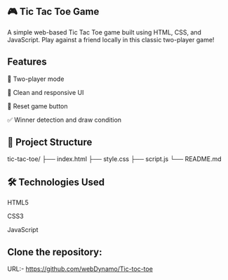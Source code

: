 ## 🎮 Tic Tac Toe Game
A simple web-based Tic Tac Toe game built using HTML, CSS, and JavaScript. Play against a friend locally in this classic two-player game!

## Features
🧠 Two-player mode

🎨 Clean and responsive UI

🔁 Reset game button

✅ Winner detection and draw condition

## 📁 Project Structure

tic-tac-toe/
├── index.html
├── style.css
├── script.js
└── README.md

## 🛠️ Technologies Used
HTML5

CSS3

JavaScript

## Clone the repository:

URL:- https://github.com/webDynamo/Tic-toc-toe

